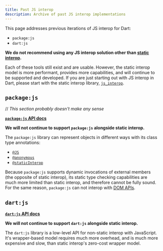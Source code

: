 ```yaml
---
title: Past JS interop
description: Archive of past JS interop implementations
---
```


This page addresses previous iterations of JS interop for Dart:
* `package:js`
* `dart:js`

**We do not recommend using any JS interop solution other than [static interop][].**

Each of these tools still exist and are usable.
However, the static interop model
is more performant, provides more capabilities,
and will continue to be supported and developed.
If you are just starting out with JS interop in Dart,
please start with the static interop library, [`js_interop`][].

[static interop]: /web/js-interop
[`js_interop`]: {{site.dart-api}}/js_interop

## `package:js`

// *This section probably doesn't make any sense*

[**`package:js` API docs**]

**We will not continue to support `package:js` alongside static interop.**

The `package:js` library can represent objects in different ways with its
class type annotations: 

* [`@JS`] 
* [`@anonymous`]
* [`@staticInterop`]

Because `package:js` supports dynamic invocations of external members (the
opposite of static interop), its static type checking capabilities are
much more limited than static interop, and therefore cannot be fully sound.
For the same reason, `package:js` can not interop with [DOM APIs][]. 

[**`package:js` API docs**]: {{site.pub-pkg}}/js
[`@JS`]: /web/js-interop/reference#js
[`@Anonymous`]: /web/js-interop/reference#others
[`@staticInterop`]: /web/js-interop/reference#staticinterop
[DOM APIs]: /web/js-interop/dom

## `dart:js` 

[**`dart:js` API docs**]

**We will not continue to support `dart:js` alongside static interop.**

The `dart:js` library is a low-level API for non-static interop with JavaScript.
It's wrapper-based model requires much more overhead,
and is much more expensive and slow,
than static interop's zero-cost wrapper model.

[**`dart:js` API docs**]: {{site.dart-api}}/dart-js/dart-js-library.html